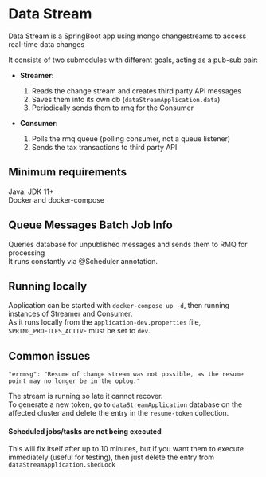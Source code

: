 # Data Stream

Data Stream is a SpringBoot app using mongo changestreams to access real-time data changes

It consists of two submodules with different goals, acting as a pub-sub pair:

- **Streamer:**
    1. Reads the change stream and creates third party API messages
    2. Saves them into its own db (`dataStreamApplication.data`)
    3. Periodically sends them to rmq for the Consumer

- **Consumer:**
    1. Polls the rmq queue (polling consumer, not a queue listener)
    2. Sends the tax transactions to third party API

## Minimum requirements
Java: JDK 11+  
Docker and docker-compose

## Queue Messages Batch Job Info
Queries database for unpublished messages and sends them to RMQ for processing  
It runs constantly via @Scheduler annotation.

## Running locally
Application can be started with `docker-compose up -d`, then running instances of Streamer and Consumer.  
As it runs locally from the `application-dev.properties` file, `SPRING_PROFILES_ACTIVE` must be set to `dev`.

## Common issues

```
"errmsg": "Resume of change stream was not possible, as the resume point may no longer be in the oplog."
```
The stream is running so late it cannot recover.  
To generate a new token, go to `dataStreamApplication` database on the affected cluster and delete the entry in the `resume-token` collection.

#### Scheduled jobs/tasks are not being executed
This will fix itself after up to 10 minutes, but if you want them to execute immediately (useful for testing), then just delete the entry from `dataStreamApplication.shedLock`
